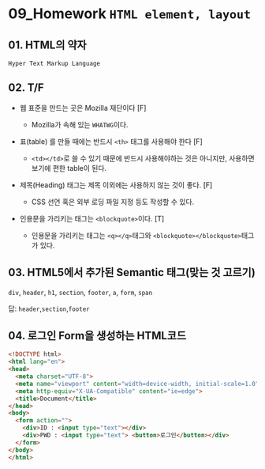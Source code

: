 # 09_Homework	`HTML element, layout`

## 01. HTML의 약자

`Hyper Text Markup Language`



## 02. T/F

- 웹 표준을 만드는 곳은 Mozilla 재단이다 [F]
  - Mozilla가 속해 있는 `WHATWG`이다.
- 표(table) 를 만들 때에는 반드시 `<th>` 태그를 사용해야 한다 [F]
  - `<td></td>`로 쓸 수 있기 때문에 반드시 사용해야하는 것은 아니지만,
    사용하면 보기에 편한 table이 된다.
- 제목(Heading) 태그는 제목 이외에는 사용하지 않는 것이 좋다. [F]
  - CSS 선언 혹은 외부 로딩 파일 지정 등도 작성할 수 있다.

- 인용문을 가리키는 태그는 `<blockquote>`이다. [T]
  - 인용문을 가리키는 태그는 `<q></q>`태그와 `<blockquote></blockquote>`태그가 있다. 

## 03. HTML5에서 추가된 Semantic 태그(맞는 것 고르기)

`div`, `header`, `h1`, `section`, `footer`, `a`, `form`, `span`

답: `header`,`section`,`footer`



## 04. 로그인 Form을 생성하는 HTML코드

```html
<!DOCTYPE html>
<html lang="en">
<head>
  <meta charset="UTF-8">
  <meta name="viewport" content="width=device-width, initial-scale=1.0">
  <meta http-equiv="X-UA-Compatible" content="ie=edge">
  <title>Document</title>
</head>
<body>
  <form action="">
    <div>ID : <input type="text"></div>
    <div>PWD : <input type="text"> <button>로그인</button></div>
  </form>
</body>
</html>
```



